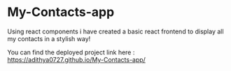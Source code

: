 # My-Contacts-app
Using react components i have created a basic react frontend to display all my contacts in a stylish way!

You can find the deployed project link here : https://adithya0727.github.io/My-Contacts-app/
